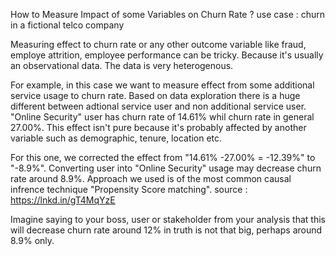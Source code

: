 How to Measure Impact of some Variables on Churn Rate ?
use case : churn in a fictional telco company

Measuring effect to churn rate or any other outcome variable like fraud, employe attrition, employee performance can be tricky. Because it's usually an observational data. The data is very heterogenous.

For example, in this case we want to measure effect from some additional service usage to churn rate. Based on data exploration there is a huge different between adtional service user and non additional service user. "Online Security" user has churn rate of 14.61% whil churn rate in general 27.00%. This effect isn't pure because it's probably affected by another variable such as demographic, tenure, location etc.

For this one, we corrected the effect from "14.61% -27.00% = -12.39%" to "-8.9%". Converting user into "Online Security" usage may decrease churn rate around 8.9%. Approach we used is of the most common causal infrence technique "Propensity Score matching".
source : https://lnkd.in/gT4MqYzE

Imagine saying to your boss, user or stakeholder from your analysis that this will decrease churn rate around 12% in truth is not that big, perhaps around 8.9% only.
